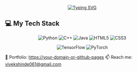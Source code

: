 <p align="center">
  <a href="https://git.io/typing-svg">
    <img src="https://readme-typing-svg.herokuapp.com?size=30&duration=6000&color=FF5733&center=true&vCenter=true&width=500&lines=AI+%26+ML+Enthusiast;Deep+Learning+Explorer;Turning+Data+into+Intelligence;AI+for+Human+Progress" alt="Typing SVG" />
  </a>
</p>




## 💻 My Tech Stack

<p align="center">
  <!-- Programming Languages -->
  <img src="https://img.shields.io/badge/Python-3.11-blue?style=for-the-badge&logo=python&logoColor=white" alt="Python"/>
  <img src="https://img.shields.io/badge/C++-17-blue?style=for-the-badge&logo=c%2B%2B&logoColor=white" alt="C++"/>
  <img src="https://img.shields.io/badge/Java-yellow?style=for-the-badge&logo=java&logoColor=black" alt="Java"/>
  <img src="https://img.shields.io/badge/HTML5-E34F26?style=for-the-badge&logo=html5&logoColor=white" alt="HTML5"/>
  <img src="https://img.shields.io/badge/CSS3-1572B6?style=for-the-badge&logo=css3&logoColor=white" alt="CSS3"/>
</p>

<p align="center">
  <!-- Frameworks & Libraries -->
 
  <img src="https://img.shields.io/badge/TensorFlow-FF6F00?style=for-the-badge&logo=tensorflow&logoColor=white" alt="TensorFlow"/>
  <img src="https://img.shields.io/badge/PyTorch-EE4C2C?style=for-the-badge&logo=PyTorch&logoColor=white" alt="PyTorch"/>
</p>


🔗 Portfolio: [https://your-domain-or-github-pages](https://github.com/VivekShinde0013?tab=repositories)
📫 Reach me: vivekshinde061@gmail.com



<!--
**VivekShinde0013/VivekShinde0013** is a ✨ _special_ ✨ repository because its `README.md` (this file) appears on your GitHub profile.

Here are some ideas to get you started:

- 🔭 I’m currently working on ...
- 🌱 I’m currently learning ...
- 👯 I’m looking to collaborate on ...
- 🤔 I’m looking for help with ...
- 💬 Ask me about ...
- 📫 How to reach me: ...
- 😄 Pronouns: ...
- ⚡ Fun fact: ...
-->
